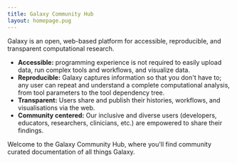 ```yaml
---
title: Galaxy Community Hub
layout: homepage.pug
---
```

Galaxy is an open, web-based platform for accessible, reproducible, and
transparent computational research.

- **Accessible:** programming experience is not required to easily upload data, run complex tools and workflows, and visualize data.
- **Reproducible:** Galaxy captures information so that you don't have to; any user can repeat and
  understand a complete computational analysis, from tool parameters to the tool dependency tree.
- **Transparent:** Users share and publish their histories, workflows, and visualisations via the web.
- **Community centered:** Our inclusive and diverse users (developers, educators, researchers, clinicians, etc.) are empowered to share their findings.


Welcome to the Galaxy Community Hub, where you'll find community curated documentation of all things Galaxy.
